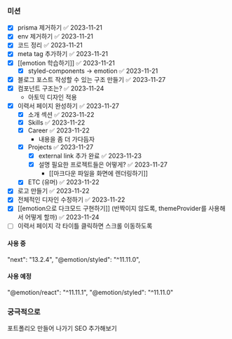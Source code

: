 
### 미션
- [x] prisma 제거하기 ✅ 2023-11-21
- [x] env 제거하기 ✅ 2023-11-21
- [x] 코드 정리 ✅ 2023-11-21
- [x] meta tag 추가하기 ✅ 2023-11-21
- [x] [[emotion 학습하기]] ✅ 2023-11-21
	- [x] styled-components -> emotion ✅ 2023-11-21
- [x] 블로그 포스트 작성할 수 있는 구조 만들기 ✅ 2023-11-27
- [x] 컴포넌트 구조는? ✅ 2023-11-24
	- 아토믹 디자인 적용
- [x] 이력서 페이지 완성하기 ✅ 2023-11-27
	- [x] 소개 섹션 ✅ 2023-11-22
	- [x] Skills ✅ 2023-11-22
	- [x] Career ✅ 2023-11-22
		- 내용을  좀 더 가다듬자
	- [x] Projects ✅ 2023-11-27
		- [x] external link 추가 완료 ✅ 2023-11-23
		- [x] 설명 필요한 프로젝트들은 어떻게? ✅ 2023-11-27
			- [[마크다운 파일을 화면에 렌더링하기]]
	- [x] ETC (유머) ✅ 2023-11-22
- [x] 로고 만들기 ✅ 2023-11-22
- [x] 전체적인 디자인 수정하기 ✅ 2023-11-22
- [x] [[emotion으로 다크모드 구현하기]] (반짝이지 않도록, themeProvider를 사용해서 어떻게 할까) ✅ 2023-11-24
- [ ] 이력서 페이지 각 타이틀 클릭하면 스크롤 이동하도록

#### 사용 중
"next": "13.2.4",
"@emotion/styled": "^11.11.0",

#### 사용 예정
"@emotion/react": "^11.11.1",
"@emotion/styled": "^11.11.0"


### 궁극적으로
포트폴리오 만들어 나가기
SEO 추가해보기